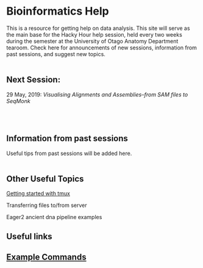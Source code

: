 
# Bioinformatics Help

This is a resource for getting help on data analysis. This site will serve as the main base for the Hacky Hour help session, held every two weeks during the semester at the University of Otago Anatomy Department tearoom. Check here for announcements of new sessions, information from past sessions, and suggest new topics. 
<br/><br/>
## Next Session:

29 May, 2019: *Visualising Alignments and Assemblies–from SAM files to SeqMonk*

<br/><br/>
## Information from past sessions

Useful tips from past sessions will be added here. 
<br/><br/>
## Other Useful Topics

[Getting started with tmux](topics/tmux_basics.md)

Transferring files to/from server

Eager2 ancient dna pipeline examples

## Useful links

## [Example Commands](examples/index.md)

